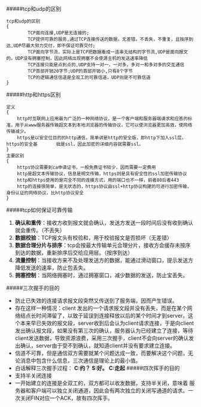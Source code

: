 
#####tcp和udp的区别
```
tcp和udp的区别
{
        TCP面向连接,UDP是无连接的;
        TCP提供可靠的服务,通过TCP连接传送的数据，无差错，不丢失，不重复，且按序到达,UDP尽最大努力交付，即不保证可靠交付;
        TCP面向字节流，实际上是TCP把数据看成一连串无结构的字节流,UDP是面向报文的。UDP没有拥塞控制，因此网络出现拥塞不会使源主机的发送速率降低
        TCP连接只能是点到点的,UDP支持一对一，一对多，多对一和多对多的交互通信
        TCP首部开销20字节;UDP的首部开销小,只有8个字节
        TCP的逻辑通信信道是全双工的可靠信道，UDP则是不可靠信道
}

```
#####http和https区别
```
定义
{
    http时互联网上应用最为广泛的一种网络协议，是一个客户端和服务器端请求和应答的标准，用于从www服务器传输超文本到本地浏览器的传输协议，它可以使浏览器更加高效，使网络传输减少。
    https是以安全位目的的http通信，简单讲是http的安全版，即http下加入ssl层，https的安全基       础是ssl，因此加密的详细内容就需要ssl。
}
主要区别
{
    https协议需要到ca申请证书，一般免费证书较少，因而需要一定费用
    http是超文本传输协议，信息是明文传输，https则是具有安全性的ssl加密传输协议
    http和https使用的是完全不同的连接方式，用的端口也不一样，前者80后者443
    http的连接很简单，是无状态的，https协议由ssl+http协议构建的可进行加密传输，身份认证的网络协议，比http协议安全
}
```


#####tcp如何保证可靠传输
1. **确认和重传**：接收方收到报文就会确认，发送方发送一段时间后没有收到确认就会重传。（不丢失）
2. **数据校验**：TCP报文头有校验和，用于校验报文是否损坏（无差错）
3. **数据合理分片与排序**：tcp会按最大传输单元合理分片，接收方会缓存未按序到达的数据，重新排序后交给应用层。（按序到达）
4. **流量控制**：当接收方来不及处理发送方的数据，能通过滑动窗口，提示发送方降低发送的速率，防止包丢失。
5. **拥塞控制**：当网络拥塞时，通过拥塞窗口，减少数据的发送，防止宝丢失。


#####三次握手的目的
+ 防止已失效的连接请求报文段突然又传送到了服务端，因而产生错误。
+ 存在这样一种情况：client 发出的一个请求报文段并没有丢失，而是在某个网络结点长时间滞留了，以致于延误到连接释放以后的某个时间才到server。这个本来早已失效的报文段，server收到后会认为client请求连接，于是向client发出确认报文段，如果没有第三次的确认，服务器认为已经建立了连接，等待client发送数据，导致资源浪费，采用三次握手，client不会向server的确认发出确认，server由于受不到确认，就知道client并没有要求建立连接。
+ 信道不可靠，但是通信双方需要就某个问题达成一致，而要解决这个问题，无论消息中包含什么信息，三次通信是理论上的最小值。
+ 白话解释三次握手过程：
**C:约？**
**S:好。**
**C:走起**
#####四次挥手的目的
+ 支持半关闭连接
+ 一开始建立的连接是全双工的，双方都可以收发数据，支持半关闭，意味着 服务器和客户端可以独立关闭通道，因此会有两次独立的关闭写通道的请求。一次关闭FIN对应一个ACK，故有四次挥手。 